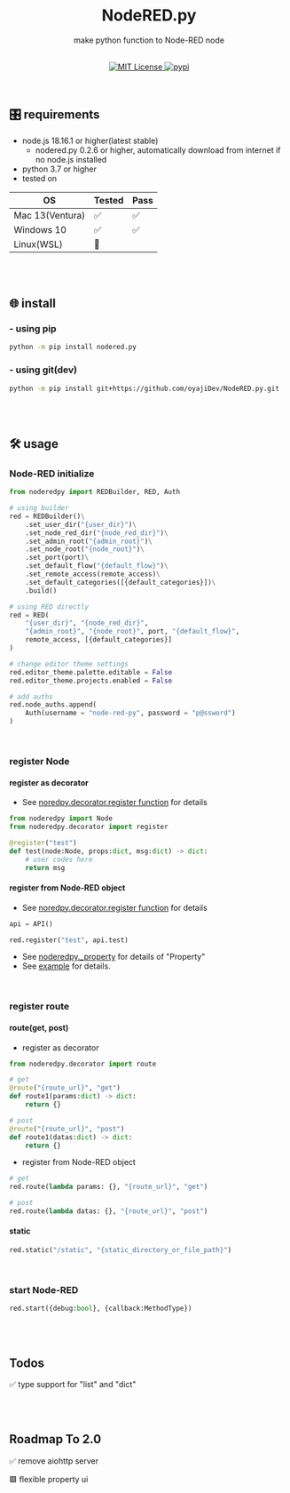 <h1 align="center">
    NodeRED.py
</h1>
<p align="center">
    make python function to Node-RED node
</p>
<br/>

<div align="center">
    <a href="https://github.com/oyajiDev/NodeRED.py/blob/main/LICENSE">
        <img src="https://img.shields.io/github/license/oyajiDev/NodeRED.py.svg" alt="MIT License" />
    </a>
    <a href="https://pypi.org/project/nodered.py/">
        <img src="https://img.shields.io/pypi/v/nodered.py.svg" alt="pypi" />
    </a>
</div>
<br/><br/>

## 🎛️ requirements
- node.js 18.16.1 or higher(latest stable)
  - nodered.py 0.2.6 or higher, automatically download from internet if no node.js installed
- python 3.7 or higher
- tested on

|        OS       | Tested | Pass |
| --------------- | ------ | ---- |
| Mac 13(Ventura) |   ✅   |  ✅  |
| Windows 10      |   ✅   |  ✅  |
| Linux(WSL)      |   🚫   |      |

<br/><br/>

## 🌐 install
### - using pip
```zsh
python -m pip install nodered.py
```

### - using git(dev)
```zsh
python -m pip install git+https://github.com/oyajiDev/NodeRED.py.git
```

<br/><br/>

## 🛠 usage
### Node-RED initialize
```python
from noderedpy import REDBuilder, RED, Auth

# using builder
red = REDBuilder()\
    .set_user_dir("{user_dir}")\
    .set_node_red_dir("{node_red_dir}")\
    .set_admin_root("{admin_root}")\
    .set_node_root("{node_root}")\
    .set_port(port)\
    .set_default_flow("{default_flow}")\
    .set_remote_access(remote_access)\
    .set_default_categories([{default_categories}])\
    .build()

# using RED directly
red = RED(
    "{user_dir}", "{node_red_dir}",
    "{admin_root}", "{node_root}", port, "{default_flow}",
    remote_access, [{default_categories}]
)

# change editor theme settings
red.editor_theme.palette.editable = False
red.editor_theme.projects.enabled = False

# add auths
red.node_auths.append(
    Auth(username = "node-red-py", password = "p@ssword")
)
```

<br/>

### register Node
#### register as decorator
- See <a href="https://github.com/oyajiDev/NodeRED.py/blob/08b2295ab537be97ad9e9a2f94154cdcb36685d0/noderedpy/decorator.py#L8">noredpy.decorator.register function</a> for details
```python
from noderedpy import Node
from noderedpy.decorator import register

@register("test")
def test(node:Node, props:dict, msg:dict) -> dict:
    # user codes here
    return msg
```
#### register from Node-RED object
- See <a href="https://github.com/oyajiDev/NodeRED.py/blob/c205b617296d3ef14e93f08e72657fd41ab8d081/noderedpy/_nodered.py#L85">noredpy.decorator.register function</a> for details
```python
api = API()

red.register("test", api.test)
```
- See <a href="https://github.com/oyajiDev/NodeRED.py/blob/08b2295ab537be97ad9e9a2f94154cdcb36685d0/noderedpy/_property.py">noderedpy._property</a> for details of "Property"
- See <a href="https://github.com/oyajiDev/NodeRED.py/blob/master/tests/server_test.py">example</a> for details.

<br>

### register route
#### route(get, post)
- register as decorator
```python
from noderedpy.decorator import route

# get
@route("{route_url}", "get")
def route1(params:dict) -> dict:
    return {}

# post
@route("{route_url}", "post")
def route1(datas:dict) -> dict:
    return {}
```
- register from Node-RED object
```python
# get
red.route(lambda params: {}, "{route_url}", "get")

# post
red.route(lambda datas: {}, "{route_url}", "post")
```

#### static
```python
red.static("/static", "{static_directory_or_file_path}")
```

<br/>

### start Node-RED
```python
red.start({debug:bool}, {callback:MethodType})
```
<br/><br/>

## Todos
✅ type support for "list" and "dict"

<br/><br/>

## Roadmap To 2.0
✅ remove aiohttp server

🟩 flexible property ui
